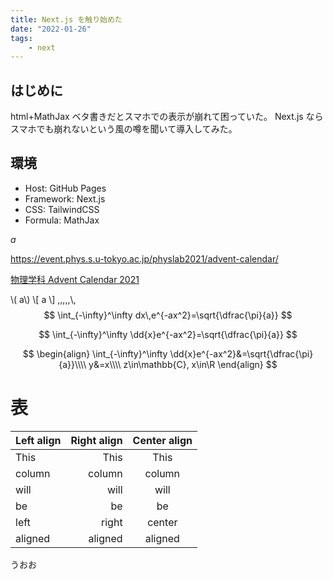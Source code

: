 ```yaml
---
title: Next.js を触り始めた
date: "2022-01-26"
tags:
    - next
---
```


## はじめに

html+MathJax ベタ書きだとスマホでの表示が崩れて困っていた。
Next.js ならスマホでも崩れないという風の噂を聞いて導入してみた。

## 環境

- Host: GitHub Pages
- Framework: Next.js
- CSS: TailwindCSS
- Formula: MathJax

$a$

https://event.phys.s.u-tokyo.ac.jp/physlab2021/advent-calendar/

[物理学科 Advent Calendar 2021](https://event.phys.s.u-tokyo.ac.jp/physlab2021/advent-calendar/)

\\( a\\)
\\[ a \\]
,\,,\,,\\,
$$
\int_{-\infty}^\infty dx\,e^{-ax^2}=\sqrt{\dfrac{\pi}{a}}
$$

$$
\int_{-\infty}^\infty \dd{x}e^{-ax^2}=\sqrt{\dfrac{\pi}{a}}
$$

$$
\begin{align}
\int_{-\infty}^\infty \dd{x}e^{-ax^2}&=\sqrt{\dfrac{\pi}{a}}\\\\
y&=x\\\\
z\in\mathbb{C}, x\in\R
\end{align}
$$

# 表
| Left align | Right align | Center align |
|:-----------|------------:|:------------:|
| This       | This        | This         |
| column     | column      | column       |
| will       | will        | will         |
| be         | be          | be           |
| left       | right       | center       |
| aligned    | aligned     | aligned      |

うおお
